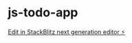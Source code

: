 # js-todo-app

[Edit in StackBlitz next generation editor ⚡️](https://stackblitz.com/~/github.com/minori-web241/js-todo-app)